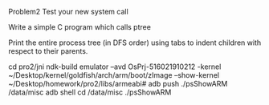 Problem2 Test your new system call

Write a simple C program which calls ptree

Print the entire process tree (in DFS order) using tabs to indent children with respect to their parents.

cd pro2/jni
ndk-build
emulator –avd OsPrj-516021910212 -kernel ~/Desktop/kernel/goldfish/arch/arm/boot/zImage –show-kernel
~/Desktop/homework/pro2/libs/armeabi# adb push ./psShowARM /data/misc
adb shell
cd /data/misc
./psShowARM
